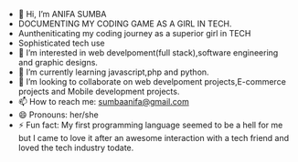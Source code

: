 - 👋 Hi, I’m ANIFA SUMBA
- DOCUMENTING MY CODING GAME AS A GIRL IN TECH.
- Auntheniticating my coding journey as a  superior girl in TECH
- Sophisticated tech use
- 👀 I’m interested in web develpoment(full stack),software engineering and graphic designs.
- 🌱 I’m currently learning javascript,php and python.
- 💞️ I’m looking to collaborate on web develpoment projects,E-commerce projects and Mobile development projects.
- 📫 How to reach me: sumbaanifa@gmail.com
- 😄 Pronouns: her/she
- ⚡ Fun fact: My first programming language seemed to be a hell for me but I came to love it after an awesome interaction with a tech friend and loved the tech industry todate.

<!---
ANIFASUMBA/ANIFASUMBA is a ✨ special ✨ repository because its `README.md` (this file) appears on your GitHub profile.
You can click the Preview link to take a look at your changes
--->
